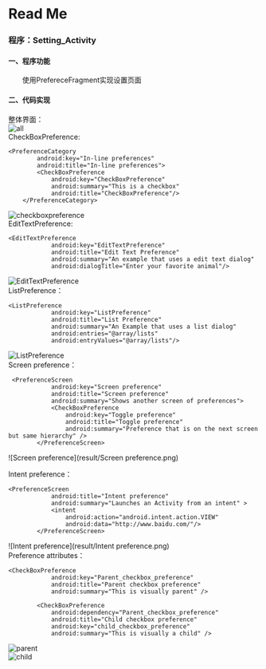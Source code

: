 # Read Me

### 程序：Setting_Activity

#### 一、程序功能
&emsp;&emsp;使用PrefereceFragment实现设置页面
#### 二、代码实现

整体界面：  
![all](result/all.png)     
CheckBoxPreference:  
```
<PreferenceCategory
        android:key="In-line preferences"
        android:title="In-line preferences">
        <CheckBoxPreference
            android:key="CheckBoxPreference"
            android:summary="This is a checkbox"
            android:title="CheckBoxPreference"/>
    </PreferenceCategory>

```
![checkboxpreference](result/checkboxpreference.png)  
EditTextPreference:

```
<EditTextPreference
            android:key="EditTextPreference"
            android:title="Edit Text Preference"
            android:summary="An example that uses a edit text dialog"
            android:dialogTitle="Enter your favorite animal"/>
```
![EditTextPreference](result/EditTextPreference.png)  
ListPreference：
```
<ListPreference
            android:key="ListPreference"
            android:title="List Preference"
            android:summary="An Example that uses a list dialog"
            android:entries="@array/lists"
            android:entryValues="@array/lists"/>
```
![ListPreference](result/ListPreference.png)  
Screen preference：
```
 <PreferenceScreen
            android:key="Screen preference"
            android:title="Screen preference"
            android:summary="Shows another screen of preferences">
            <CheckBoxPreference
                android:key="Toggle preference"
                android:title="Toggle preference"
                android:summary="Preference that is on the next screen but same hierarchy" />
        </PreferenceScreen>
```
![Screen preference](result/Screen preference.png)  

Intent preference：
```
<PreferenceScreen
            android:title="Intent preference"
            android:summary="Launches an Activity from an intent" >
            <intent
                android:action="android.intent.action.VIEW"
                android:data="http://www.baidu.com/"/>
        </PreferenceScreen>
```
![Intent preference](result/Intent preference.png)  
Preference attributes：
```
<CheckBoxPreference
            android:key="Parent_checkbox_preference"
            android:title="Parent checkbox preference"
            android:summary="This is visually parent" />

        <CheckBoxPreference
            android:dependency="Parent_checkbox_preference"
            android:title="Child checkbox preference"
            android:key="child_checkbox_preference"
            android:summary="This is visually a child" />
```
![parent](result/parent.png)  
![child](result/child.png)
